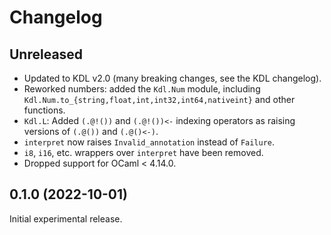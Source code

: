 # Changelog

## Unreleased

- Updated to KDL v2.0 (many breaking changes, see the KDL changelog).
- Reworked numbers: added the `Kdl.Num` module, including
  `Kdl.Num.to_{string,float,int,int32,int64,nativeint}` and other functions.
- `Kdl.L`: Added `(.@!())` and `(.@!())<-` indexing operators as raising
  versions of `(.@())` and `(.@()<-)`.
- `interpret` now raises `Invalid_annotation` instead of `Failure`.
- `i8`, `i16`, etc. wrappers over `interpret` have been removed.
- Dropped support for OCaml < 4.14.0.

## 0.1.0 (2022-10-01)

Initial experimental release.
